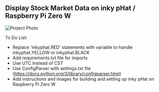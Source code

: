 ## Display Stock Market Data on inky pHat / Raspberry Pi Zero W

![Project Photo](../assets/inkyphat-stockmarket.png)

To Do List:
* Replace 'inkyphat.RED' statements with variable to handle inkyphat.YELLOW or inkyphat.BLACK
* Add requirements.txt file for imports
* Use UTC instead of CST
* Use ConfigParser with settings.txt file (https://docs.python.org/3/library/configparser.html)
* Add instructions and images for building and setting up inky pHat on Raspberry Pi Zero W

